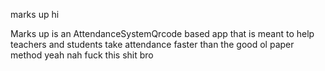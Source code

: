 marks up hi


Marks up is an AttendanceSystemQrcode based app that is meant to help teachers and students take attendance faster than the good ol paper method 
yeah nah fuck this shit bro
